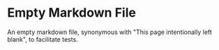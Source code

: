 # Empty Markdown File #

An empty markdown file, synonymous with "This page intentionally left blank", to facilitate tests.
